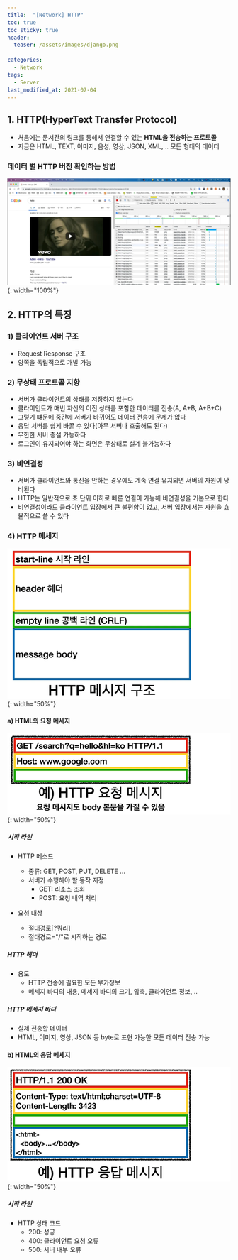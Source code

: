 ```yaml
---
title:  "[Network] HTTP"
toc: true
toc_sticky: true
header:
  teaser: /assets/images/django.png

categories:
  - Network
tags:
  - Server
last_modified_at: 2021-07-04
---  
```




## 1. HTTP(HyperText Transfer Protocol)  

- 처음에는 문서간의 링크를 통해서 연결할 수 있는 __HTML을 전송하는 프로토콜__
- 지금은 HTML, TEXT, 이미지, 음성, 영상, JSON, XML, .. 모든 형태의 데이터  


### 데이터 별 HTTP 버전 확인하는 방법

![](/assets/images/network_20.png){: width="100%"}  

## 2. HTTP의 특징

### 1) 클라이언트 서버 구조
- Request Response 구조
- 양쪽을 독립적으로 개발 가능

### 2) 무상태 프로토콜 지향
- 서버가 클라이언트의 상태를 저장하지 않는다
- 클라이언트가 매번 자신의 이전 상태를 포함한 데이터를 전송(A, A+B, A+B+C)
- 그렇기 떄문에 중간에 서버가 바뀌어도 데이터 전송에 문제가 없다  
- 응답 서버를 쉽게 바꿀 수 있다(아무 서버나 호출해도 된다)
- 무한한 서버 증설 가능하다
- 로그인이 유지되어야 하는 화면은 무상태로 설계 불가능하다

### 3) 비연결성
- 서버가 클라이언트와 통신을 안하는 경우에도 계속 연결 유지되면 서버의 자원이 낭비된다
- HTTP는 일반적으로 초 단위 이하로 빠른 연결이 가능해 비연결성을 기본으로 한다
- 비연결성이라도 클라이언트 입장에서 큰 불편함이 없고, 서버 입장에서는 자원을 효율적으로 쓸 수 있다

### 4) HTTP 메세지  

![](/assets/images/network_21.png){: width="50%"}  

#### a) HTML의 요청 메세지

![](/assets/images/network_22.png){: width="50%"}  

##### 시작 라인
- HTTP 메소드
  - 종류: GET, POST, PUT, DELETE ...
  - 서버가 수행해야 할 동작 지정
    - GET: 리소스 조회
    - POST: 요청 내역 처리 

- 요청 대상
  - 절대경로[?쿼리]
  - 절대경로="/"로 시작하는 경로  

##### HTTP 헤더
- 용도
  - HTTP 전송에 필요한 모든 부가정보
  - 메세지 바디의 내용, 메세지 바디의 크기, 압축, 클라이언트 정보, ..

##### HTTP 메세지 바디
- 실제 전송할 데이터
- HTML, 이미지, 영상, JSON 등 byte로 표현 가능한 모든 데이터 전송 가능

#### b) HTML의 응답 메세지

![](/assets/images/network_23.png){: width="50%"}  

##### 시작 라인
- HTTP 상태 코드
  - 200: 성공
  - 400: 클라이언트 요청 오류
  - 500: 서버 내부 오류